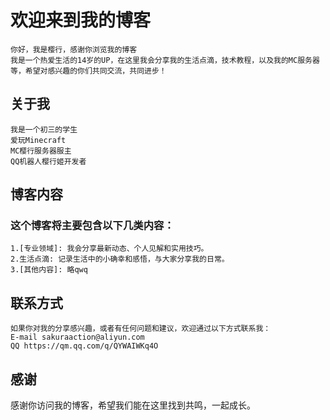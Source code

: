 # 欢迎来到我的博客
    你好，我是樱行，感谢你浏览我的博客
    我是一个热爱生活的14岁的UP，在这里我会分享我的生活点滴，技术教程，以及我的MC服务器等，希望对感兴趣的你们共同交流，共同进步！
## 关于我
    我是一个初三的学生
    爱玩Minecraft
    MC樱行服务器服主
    QQ机器人樱行姬开发者
## 博客内容
### 这个博客将主要包含以下几类内容：
    1.[专业领域]: 我会分享最新动态、个人见解和实用技巧。
    2.生活点滴: 记录生活中的小确幸和感悟，与大家分享我的日常。
    3.[其他内容]: 略qwq
## 联系方式
    如果你对我的分享感兴趣，或者有任何问题和建议，欢迎通过以下方式联系我：
    E-mail sakuraaction@aliyun.com
    QQ https://qm.qq.com/q/QYWAIWKq4O
## 感谢
   感谢你访问我的博客，希望我们能在这里找到共鸣，一起成长。